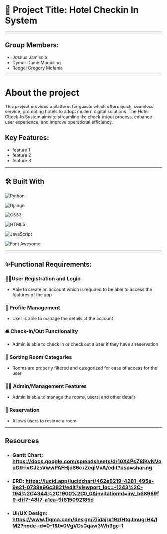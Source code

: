 # 🏨 Project Title: Hotel Checkin In System
---
## Group Members:
- Joshua Jamisola
- Dymur Dame Maquiling
- Redgel Gregory Mefania

---

# About the project
This project provides a platform for guests which offers quick, seamless service,
prompting hotels to adopt modern digital solutions. The Hotel Check-In System aims
to streamline the check-in/out process, enhance user experience, and improve
operational efficiency. 
## Key Features:
+ feature 1
+ feature 2
+ feature 3

---

## 🛠️ Built With 

![Python](https://img.shields.io/badge/Python-3776AB?style=for-the-badge&logo=python&logoColor=white)

![Django](https://img.shields.io/badge/Django-092E20?style=for-the-badge&logo=django&logoColor=white)

![CSS3](https://img.shields.io/badge/CSS3-1572B6?style=for-the-badge&logo=css3&logoColor=white)

![HTML5](https://img.shields.io/badge/HTML5-E34F26?style=for-the-badge&logo=html5&logoColor=white)

![JavaScript](https://img.shields.io/badge/JavaScript-F7DF1E?style=for-the-badge&logo=javascript&logoColor=black)

![Font Awesome](https://img.shields.io/badge/Font%20Awesome-339AF0?style=for-the-badge&logo=fontawesome&logoColor=white)


---

## ✨Functional Requirements:
### 🧑‍💻User Registration and Login
+ Able to create an account which is required to be able to access the features of the app

### 👤 Profile Management
+ User is able to manage the details of the account

### 🛎️ Check-In/Out Functionality
+ Admin is able to check in or check out a user if they have a reservation

### 📝 Sorting Room Categories
+ Rooms are properly filtered and categorized for ease of access for the user

### 👨‍💼 Admin/Management Features
+ Admin is able to manage the rooms, users, and other details

### 📅 Reservation
+ Allows users to reserve a room


---

## Resources
+ ### Gantt Chart: https://docs.google.com/spreadsheets/d/10X4PsZ8iKvNVoqG9-ivCJzsVwwPAFHjcS6c7ZeqiVvA/edit?usp=sharing
+ ### ERD: https://lucid.app/lucidchart/462e9219-4281-495e-9e21-0738e96c3821/edit?viewport_loc=-1243%2C-194%2C4344%2C1900%2C0_0&invitationId=inv_b68969f9-dff7-48f7-a1ea-9f615092185d
+ ### UI/UX Design: https://www.figma.com/design/Zijdajrx19zIHtqJmugrH4/IM2?node-id=0-1&t=0VgVDsGqaw3Wh3ge-1

